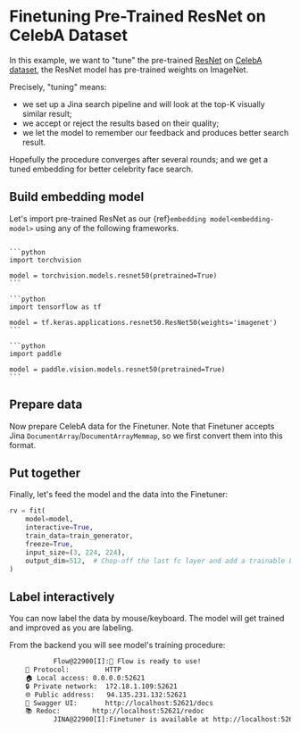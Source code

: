 # Finetuning Pre-Trained ResNet on CelebA Dataset

In this example, we want to "tune" the pre-trained [ResNet](https://arxiv.org/abs/1512.03385) on [CelebA dataset](https://mmlab.ie.cuhk.edu.hk/projects/CelebA.html), the ResNet model has pre-trained weights on ImageNet.

Precisely, "tuning" means: 
- we set up a Jina search pipeline and will look at the top-K visually similar result;
- we accept or reject the results based on their quality;
- we let the model to remember our feedback and produces better search result.

Hopefully the procedure converges after several rounds; and we get a tuned embedding for better celebrity face search.

## Build embedding model

Let's import pre-trained ResNet as our {ref}`embedding model<embedding-model>` using any of the following frameworks.

````{tab} PyTorch

```python
import torchvision

model = torchvision.models.resnet50(pretrained=True)
```

````
````{tab} Keras
```python
import tensorflow as tf

model = tf.keras.applications.resnet50.ResNet50(weights='imagenet')
```
````
````{tab} Paddle
```python
import paddle

model = paddle.vision.models.resnet50(pretrained=True)
```
````

## Prepare data

Now prepare CelebA data for the Finetuner. Note that Finetuner accepts Jina `DocumentArray`/`DocumentArrayMemmap`, so we first convert them into this format.


## Put together

Finally, let's feed the model and the data into the Finetuner:

```python
rv = fit(
    model=model,
    interactive=True,
    train_data=train_generator,
    freeze=True,
    input_size=(3, 224, 224),
    output_dim=512,  # Chop-off the last fc layer and add a trainable Linear layer.
)
```

## Label interactively

You can now label the data by mouse/keyboard. The model will get trained and improved as you are labeling.

From the backend you will see model's training procedure:

```bash
           Flow@22900[I]:🎉 Flow is ready to use!
	🔗 Protocol: 		HTTP
	🏠 Local access:	0.0.0.0:52621
	🔒 Private network:	172.18.1.109:52621
	🌐 Public address:	94.135.231.132:52621
	💬 Swagger UI:		http://localhost:52621/docs
	📚 Redoc:		http://localhost:52621/redoc
           JINA@22900[I]:Finetuner is available at http://localhost:52621/finetuner
```